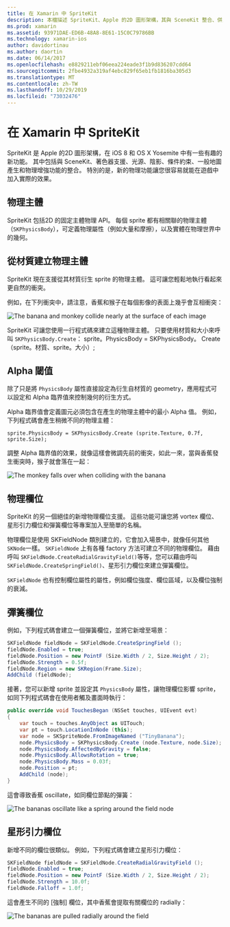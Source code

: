 ```yaml
---
title: 在 Xamarin 中 SpriteKit
description: 本檔描述 SpriteKit、Apple 的2D 圖形架構，其與 SceneKit 整合、併入物理和動畫，包括對光源和陰影的支援等等。 SpriteKit 可以用來建立2D 遊戲。
ms.prod: xamarin
ms.assetid: 93971DAE-ED6B-48A8-8E61-15C0C79786BB
ms.technology: xamarin-ios
author: davidortinau
ms.author: daortin
ms.date: 06/14/2017
ms.openlocfilehash: e8829211ebf06eea224eade3f1b9d836207cdd64
ms.sourcegitcommit: 2fbe4932a319af4ebc829f65eb1fb1816ba305d3
ms.translationtype: MT
ms.contentlocale: zh-TW
ms.lasthandoff: 10/29/2019
ms.locfileid: "73032476"
---
```

# <a name="spritekit-in-xamarinios"></a>在 Xamarin 中 SpriteKit

SpriteKit 是 Apple 的2D 圖形架構，在 iOS 8 和 OS X Yosemite 中有一些有趣的新功能。 其中包括與 SceneKit、著色器支援、光源、陰影、條件約束、一般地圖產生和物理增強功能的整合。 特別的是，新的物理功能讓您很容易就能在遊戲中加入實際的效果。

## <a name="physics-bodies"></a>物理主體

SpriteKit 包括2D 的固定主體物理 API。 每個 sprite 都有相關聯的物理主體（`SKPhysicsBody`），可定義物理屬性（例如大量和摩擦），以及實體在物理世界中的幾何。

## <a name="creating-a-physics-body-from-a-texture"></a>從材質建立物理主體
SpriteKit 現在支援從其材質衍生 sprite 的物理主體。 這可讓您輕鬆地執行看起來更自然的衝突。

例如，在下列衝突中，請注意，香蕉和猴子在每個影像的表面上幾乎會互相衝突：

![](spritekit-images/image13.png "The banana and monkey collide nearly at the surface of each image")

SpriteKit 可讓您使用一行程式碼來建立這種物理主體。 只要使用材質和大小來呼叫 `SKPhysicsBody.Create`： sprite。PhysicsBody = SKPhysicsBody。 Create （sprite。材質、sprite。大小）;

## <a name="alpha-threshold"></a>Alpha 閾值

除了只是將 `PhysicsBody` 屬性直接設定為衍生自材質的 geometry，應用程式可以設定和 Alpha 臨界值來控制幾何的衍生方式。 

Alpha 臨界值會定義圖元必須包含在產生的物理主體中的最小 Alpha 值。 例如，下列程式碼會產生稍微不同的物理主體：

```chsarp
sprite.PhysicsBody = SKPhysicsBody.Create (sprite.Texture, 0.7f, sprite.Size);
```

調整 Alpha 臨界值的效果，就像這樣會微調先前的衝突，如此一來，當與香蕉發生衝突時，猴子就會落在一起：

![](spritekit-images/image14.png "The monkey falls over when colliding with the banana")

## <a name="physics-fields"></a>物理欄位

SpriteKit 的另一個絕佳的新增物理欄位支援。 這些功能可讓您將 vortex 欄位、星形引力欄位和彈簧欄位等專案加入至簡單的名稱。

物理欄位是使用 SKFieldNode 類別建立的，它會加入場景中，就像任何其他 `SKNode`一樣。 `SKFieldNode` 上有各種 factory 方法可建立不同的物理欄位。 藉由呼叫 `SKFieldNode.CreateRadialGravityField()`等等，您可以藉由呼叫 `SKFieldNode.CreateSpringField()`、星形引力欄位來建立彈簧欄位。

`SKFieldNode` 也有控制欄位屬性的屬性，例如欄位強度、欄位區域，以及欄位強制的衰減。

## <a name="spring-field"></a>彈簧欄位

例如，下列程式碼會建立一個彈簧欄位，並將它新增至場景：

```csharp
SKFieldNode fieldNode = SKFieldNode.CreateSpringField ();
fieldNode.Enabled = true;
fieldNode.Position = new PointF (Size.Width / 2, Size.Height / 2);
fieldNode.Strength = 0.5f;
fieldNode.Region = new SKRegion(Frame.Size);
AddChild (fieldNode);
```

接著，您可以新增 sprite 並設定其 `PhysicsBody` 屬性，讓物理欄位影響 sprite，如同下列程式碼會在使用者觸及畫面時執行：

```csharp
public override void TouchesBegan (NSSet touches, UIEvent evt)
{
    var touch = touches.AnyObject as UITouch;
    var pt = touch.LocationInNode (this);
    var node = SKSpriteNode.FromImageNamed ("TinyBanana");
    node.PhysicsBody = SKPhysicsBody.Create (node.Texture, node.Size);
    node.PhysicsBody.AffectedByGravity = false;
    node.PhysicsBody.AllowsRotation = true;
    node.PhysicsBody.Mass = 0.03f;
    node.Position = pt;
    AddChild (node);
}
```

這會導致香蕉 oscillate，如同欄位節點的彈簧：

![](spritekit-images/image15.png "The bananas oscillate like a spring around the field node")

## <a name="radial-gravity-field"></a>星形引力欄位

新增不同的欄位很類似。 例如，下列程式碼會建立星形引力欄位：

```csharp
SKFieldNode fieldNode = SKFieldNode.CreateRadialGravityField ();
fieldNode.Enabled = true;
fieldNode.Position = new PointF (Size.Width / 2, Size.Height / 2);
fieldNode.Strength = 10.0f;
fieldNode.Falloff = 1.0f;
```

這會產生不同的 [強制] 欄位，其中香蕉會提取有關欄位的 radially：

![](spritekit-images/image16.png "The bananas are pulled radially around the field")
